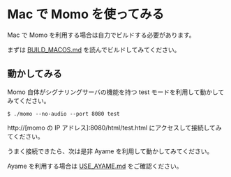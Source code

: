 # Mac で Momo を使ってみる

Mac で Momo を利用する場合は自力でビルドする必要があります。

まずは [BUILD_MACOS.md](doc/BUILD_MACOS.md) を読んでビルドしてみてください。

## 動かしてみる

Momo 自体がシグナリングサーバの機能を持つ test モードを利用して動かしてみてください。

```shell
$ ./momo --no-audio --port 8080 test
```

http://[momo の IP アドレス]:8080/html/test.html にアクセスして接続してみてください。

うまく接続できたら、次は是非 Ayame を利用して動かしてみてください。

Ayame を利用する場合は [USE_AYAME.md](doc/USE_AYAME.md) をご確認ください。
